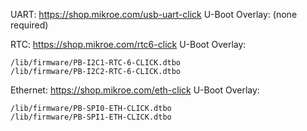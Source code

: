 UART:
https://shop.mikroe.com/usb-uart-click
U-Boot Overlay: (none required)


RTC:
https://shop.mikroe.com/rtc6-click
U-Boot Overlay:
```
/lib/firmware/PB-I2C1-RTC-6-CLICK.dtbo
/lib/firmware/PB-I2C2-RTC-6-CLICK.dtbo
```

Ethernet:
https://shop.mikroe.com/eth-click
U-Boot Overlay:
```
/lib/firmware/PB-SPI0-ETH-CLICK.dtbo
/lib/firmware/PB-SPI1-ETH-CLICK.dtbo
```

